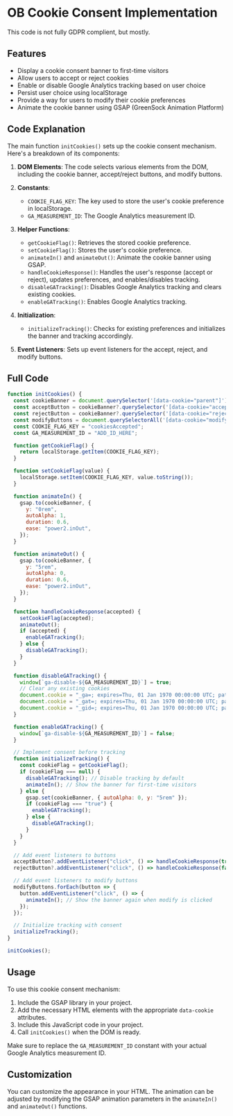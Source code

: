 # OB Cookie Consent Implementation

This code is not fully GDPR complient, but mostly.

## Features

- Display a cookie consent banner to first-time visitors
- Allow users to accept or reject cookies
- Enable or disable Google Analytics tracking based on user choice
- Persist user choice using localStorage
- Provide a way for users to modify their cookie preferences
- Animate the cookie banner using GSAP (GreenSock Animation Platform)

## Code Explanation

The main function `initCookies()` sets up the cookie consent mechanism. Here's a breakdown of its components:

1. **DOM Elements**: The code selects various elements from the DOM, including the cookie banner, accept/reject buttons, and modify buttons.

2. **Constants**: 
   - `COOKIE_FLAG_KEY`: The key used to store the user's cookie preference in localStorage.
   - `GA_MEASUREMENT_ID`: The Google Analytics measurement ID.

3. **Helper Functions**:
   - `getCookieFlag()`: Retrieves the stored cookie preference.
   - `setCookieFlag()`: Stores the user's cookie preference.
   - `animateIn()` and `animateOut()`: Animate the cookie banner using GSAP.
   - `handleCookieResponse()`: Handles the user's response (accept or reject), updates preferences, and enables/disables tracking.
   - `disableGATracking()`: Disables Google Analytics tracking and clears existing cookies.
   - `enableGATracking()`: Enables Google Analytics tracking.

4. **Initialization**:
   - `initializeTracking()`: Checks for existing preferences and initializes the banner and tracking accordingly.

5. **Event Listeners**: Sets up event listeners for the accept, reject, and modify buttons.

## Full Code

```javascript
function initCookies() {
  const cookieBanner = document.querySelector('[data-cookie="parent"]');
  const acceptButton = cookieBanner?.querySelector('[data-cookie="accept"]');
  const rejectButton = cookieBanner?.querySelector('[data-cookie="reject"]');
  const modifyButtons = document.querySelectorAll('[data-cookie="modify"]');
  const COOKIE_FLAG_KEY = "cookiesAccepted";
  const GA_MEASUREMENT_ID = "ADD_ID_HERE";

  function getCookieFlag() {
    return localStorage.getItem(COOKIE_FLAG_KEY);
  }

  function setCookieFlag(value) {
    localStorage.setItem(COOKIE_FLAG_KEY, value.toString());
  }

  function animateIn() {
    gsap.to(cookieBanner, {
      y: "0rem",
      autoAlpha: 1,
      duration: 0.6,
      ease: "power2.inOut",
    });
  }

  function animateOut() {
    gsap.to(cookieBanner, {
      y: "5rem",
      autoAlpha: 0,
      duration: 0.6,
      ease: "power2.inOut",
    });
  }

  function handleCookieResponse(accepted) {
    setCookieFlag(accepted);
    animateOut();
    if (accepted) {
      enableGATracking();
    } else {
      disableGATracking();
    }
  }

  function disableGATracking() {
    window[`ga-disable-${GA_MEASUREMENT_ID}`] = true;
    // Clear any existing cookies
    document.cookie = "_ga=; expires=Thu, 01 Jan 1970 00:00:00 UTC; path=/;";
    document.cookie = "_gat=; expires=Thu, 01 Jan 1970 00:00:00 UTC; path=/;";
    document.cookie = "_gid=; expires=Thu, 01 Jan 1970 00:00:00 UTC; path=/;";
  }

  function enableGATracking() {
    window[`ga-disable-${GA_MEASUREMENT_ID}`] = false;
  }

  // Implement consent before tracking
  function initializeTracking() {
    const cookieFlag = getCookieFlag();
    if (cookieFlag === null) {
      disableGATracking(); // Disable tracking by default
      animateIn(); // Show the banner for first-time visitors
    } else {
      gsap.set(cookieBanner, { autoAlpha: 0, y: "5rem" });
      if (cookieFlag === "true") {
        enableGATracking();
      } else {
        disableGATracking();
      }
    }
  }

  // Add event listeners to buttons
  acceptButton?.addEventListener("click", () => handleCookieResponse(true));
  rejectButton?.addEventListener("click", () => handleCookieResponse(false));

  // Add event listeners to modify buttons
  modifyButtons.forEach(button => {
    button.addEventListener("click", () => {
      animateIn(); // Show the banner again when modify is clicked
    });
  });

  // Initialize tracking with consent
  initializeTracking();
}

initCookies();
```

## Usage

To use this cookie consent mechanism:

1. Include the GSAP library in your project.
2. Add the necessary HTML elements with the appropriate `data-cookie` attributes.
3. Include this JavaScript code in your project.
4. Call `initCookies()` when the DOM is ready.

Make sure to replace the `GA_MEASUREMENT_ID` constant with your actual Google Analytics measurement ID.

## Customization

You can customize the appearance in your HTML. The animation can be adjusted by modifying the GSAP animation parameters in the `animateIn()` and `animateOut()` functions.
